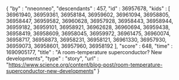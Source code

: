 {
  "by" : "nneonneo",
  "descendants" : 457,
  "id" : 36957678,
  "kids" : [ 36961940, 36959361, 36958184, 36959602, 36961094, 36958805, 36958447, 36959582, 36960628, 36957928, 36958443, 36958944, 36959182, 36959101, 36958921, 36962628, 36960694, 36959438, 36958419, 36958609, 36958045, 36959972, 36961475, 36960074, 36958717, 36958873, 36958231, 36958121, 36961330, 36957930, 36959073, 36958601, 36957960, 36958192 ],
  "score" : 648,
  "time" : 1690905177,
  "title" : "A room-temperature superconductor? New developments",
  "type" : "story",
  "url" : "https://www.science.org/content/blog-post/room-temperature-superconductor-new-developments"
}
